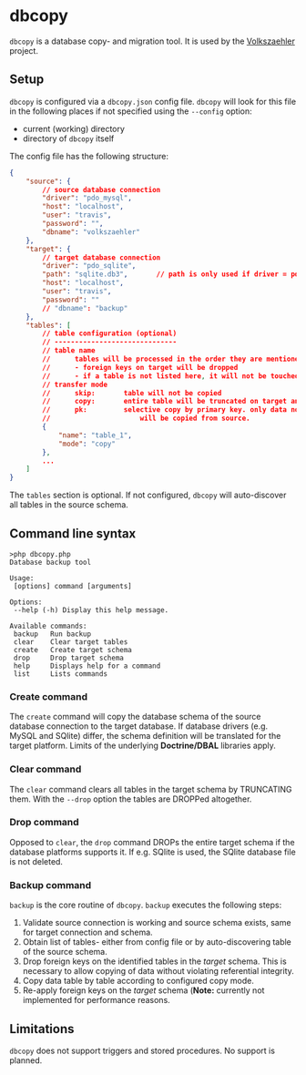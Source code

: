 dbcopy
======

`dbcopy` is a database copy- and migration tool. It is used by the [Volkszaehler](http://volkszaehler.org) project.

Setup
-----

`dbcopy` is configured via a `dbcopy.json` config file. `dbcopy` will look for this file in the following places if not specified using the `--config` option:

  - current (working) directory
  - directory of `dbcopy` itself

The config file has the following structure:

```json
{
	"source": {
		// source database connection
		"driver": "pdo_mysql",
		"host": "localhost",
		"user": "travis",
		"password": "",
		"dbname": "volkszaehler"
	},
	"target": {
		// target database connection
		"driver": "pdo_sqlite",
		"path": "sqlite.db3",		// path is only used if driver = pdo_sqlite
		"host": "localhost",
		"user": "travis",
		"password": ""
		// "dbname": "backup"
	},
	"tables": [
		// table configuration (optional)
		// ------------------------------
		// table name
		// 		tables will be processed in the order they are mentioned:
		//		- foreign keys on target will be dropped
		//		- if a table is not listed here, it will not be touched
		// transfer mode
		//		skip:		table will not be copied
		//		copy:		entire table will be truncated on target and copied from source
		//		pk:			selective copy by primary key. only data not present on target
		// 						will be copied from source.
		{
			"name": "table_1",
			"mode": "copy"
		},
		...
	]
}
```

The `tables` section is optional. If not configured, `dbcopy` will auto-discover all tables in the source schema.

Command line syntax
-------------------

```
>php dbcopy.php
Database backup tool

Usage:
 [options] command [arguments]

Options:
 --help (-h) Display this help message.

Available commands:
 backup   Run backup
 clear    Clear target tables
 create   Create target schema
 drop     Drop target schema
 help     Displays help for a command
 list     Lists commands
```

### Create command

The `create` command will copy the database schema of the source database connection to the target database. If database drivers (e.g. MySQL and SQlite) differ, the schema definition will be translated for the target platform. Limits of the underlying **Doctrine/DBAL** libraries apply.

### Clear command

The `clear` command clears all tables in the target schema by TRUNCATING them. With the `--drop` option the tables are DROPPed altogether.

### Drop command

Opposed to `clear`, the `drop` command DROPs the entire target schema if the database platforms supports it. If e.g. SQlite is used, the SQlite database file is not deleted.

### Backup command

`backup` is the core routine of `dbcopy`. `backup` executes the following steps:

  1. Validate source connection is working and source schema exists, same for target connection and schema.
  2. Obtain list of tables- either from config file or by auto-discovering table of the source schema.
  3. Drop foreign keys on the identified tables in the *target* schema. This is necessary to allow copying of data without violating referential integrity.
  4. Copy data table by table according to configured copy mode.
  5. Re-apply foreign keys on the *target* schema (**Note:** currently not implemented for performance reasons.

Limitations
-----------

`dbcopy` does not support triggers and stored procedures. No support is planned.

